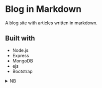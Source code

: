 # Blog in Markdown

A blog site with articles written in markdown.

## Built with
- Node.js
- Express
- MongoDB
- ejs
- Bootstrap
<details>
<summary>NB</summary>
This is still a work in progress
</details>